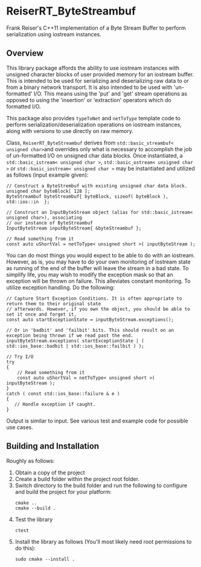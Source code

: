 # ReiserRT_ByteStreambuf

Frank Reiser's C++11 implementation of a Byte Stream Buffer to perform serialization using iostream instances.

## Overview
This library package affords the ability to use iostream instances with unsigned character blocks
of user provided memory for an iostream buffer. This is intended to be used for serializing and deserializing
raw data to or from a binary network transport. It is also intended to be used with 'un-formatted' I/O.
This means using the 'put' and 'get' stream operations as opposed to using the 'insertion' or 'extraction'
operators which do formatted I/O.

This package also provides `typeToNet` and `netToType` template code to perform serialization/deserialization
operations on iostream instances, along with versions to use directly on raw memory.

Class, `ReiserRT_ByteStreambuf` derives from `std::basic_streambuf< unsigned char>`and overrides only what
is necessary to accomplish the job of un-formatted I/O on unsigned char data blocks. Once instantiated,
a `std::basic_istream< unsigned char >`, `std::basic_ostream< unsigned char >` or `std::basic_iostream< unsigned char >`
may be instantiated and utilized as follows (input example given):
  ```
  // Construct a ByteStrembuf with existing unsigned char data block.
  unsigned char byteBlock[ 128 ]; 
  ByteStreambuf byteStreambuf{ byteBlock, sizeof( byteBlock ), std::ios::in  };
  
  // Construct an InputByteStream object (alias for std::basic_istream< unsigned char>), associating
  // our instance of ByteStreambuf
  InputByteStream inputByteStream{ &byteStreambuf };

  // Read something from it
  const auto uShortVal = netToType< unsigned short >( inputByteStream );
  ```

You can do most things you would expect to be able to do with an iostream. However, as is,
you may have to do your own monitoring of iostream state as running of the end of the buffer
will leave the stream in a bad state. To simplify life, you may wish to modify the exception
mask so that an exception will be thrown on failure. This alleviates constant monitoring.
To utilize exception handling. Do the following:

  ```
  // Capture Start Exception Conditions. It is often appropriate to return them to their original state
  // afterwards. However, if you own the object, you should be able to set it once and forget it,
  const auto startExceptionState = inputByteStream.exceptions();
  
  // Or in 'badbit' and 'failbit' bits. This should result on an exception being thrown if we read past the end.
  inputByteStream.exceptions( startExceptionState | ( std::ios_base::badbit | std::ios_base::failbit ) );

  // Try I/O
  try
  {
      // Read something from it
      const auto uShortVal = netToType< unsigned short >( inputByteStream );
  }
  catch ( const std::ios_base::failure & e )
  {
     // Handle exception if caught.
  }
  ```

Output is similar to input. See various test and example code for possible use cases.

## Building and Installation
Roughly as follows:
1) Obtain a copy of the project
2) Create a build folder within the project root folder.
3) Switch directory to the build folder and run the following
   to configure and build the project for your platform:
   ```
   cmake ..
   cmake --build .
   ```
4) Test the library
   ```
   ctest
   ```
5) Install the library as follows (You'll most likely
   need root permissions to do this):
   ```
   sudo cmake --install .
   ```
   